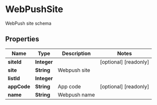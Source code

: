 

# WebPushSite

WebPush site schema

## Properties

| Name | Type | Description | Notes |
|------------ | ------------- | ------------- | -------------|
|**siteId** | **Integer** |  |  [optional] [readonly] |
|**site** | **String** | Webpush site |  |
|**listId** | **Integer** |  |  |
|**appCode** | **String** | App code |  [optional] [readonly] |
|**name** | **String** | Webpush name |  |



